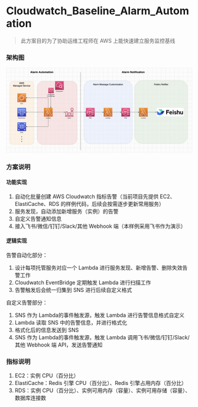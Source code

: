 # Cloudwatch_Baseline_Alarm_Automation

>此方案目的为了协助运维工程师在 AWS 上能快速建立服务监控基线

### 架构图

![架构图](https://github.com/jerrywonggithub/Cloudwatch_Baseline_Alarm_Automation/blob/main/cw_alarm_automation_architecture.png)

### 方案说明
#### 功能实现

1. 自动化批量创建 AWS Cloudwatch 指标告警（当前项目先提供 EC2、ElastiCache、RDS 的样例代码，后续会按需逐步更新常用服务）
2. 服务发现，自动添加新增服务（实例）的告警
3. 自定义告警通知信息
4. 接入飞书/微信/钉钉/Slack/其他 Webhook 端（本样例采用飞书作为演示）

#### 逻辑实现

告警自动化部分：

1. 设计每项托管服务对应一个 Lambda 进行服务发现、新增告警、删除失效告警工作
2. Cloudwatch EventBridge 定期触发 Lambda 进行扫描工作
3. 告警触发后会统一归集到 SNS 进行后续自定义格式

自定义告警部分：

1. SNS 作为 Lambda的事件触发源，触发 Lambda 进行告警信息格式自定义
2. Lambda 读取 SNS 中的告警信息，并进行格式化
3. 格式化后的信息发送到 SNS
4. SNS 作为 Lambda的事件触发源，触发 Lambda 调用飞书/微信/钉钉/Slack/其他 Webhook 端 API，发送告警通知



### 指标说明

1. EC2：实例 CPU（百分比）
2. ElastiCache：Redis 引擎 CPU（百分比）、Redis 引擎占用内存（百分比）
3. RDS：实例 CPU（百分比）、实例可用内存（容量）、实例可用存储（容量）、数据库连接数

